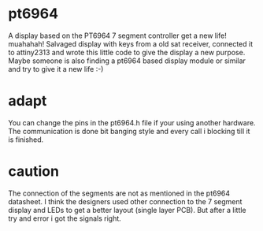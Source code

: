 # pt6964
A display based on the PT6964 7 segment controller get a new life! muahahah! 
Salvaged display with keys from a old sat receiver, connected it to attiny2313 and wrote this little code to give the display a new purpose.
Maybe someone is also finding a pt6964 based display module or similar and try to give it a new life :-)
# adapt
You can change the pins in the pt6964.h file if your using another hardware. The communication is done bit banging style and every call i blocking till it is finished. 

# caution
The connection of the segments are not as mentioned in the pt6964 datasheet. I think the designers used other connection to the 7 segment display and LEDs to get a better layout (single layer PCB). But after a little try and error i got the signals right.




